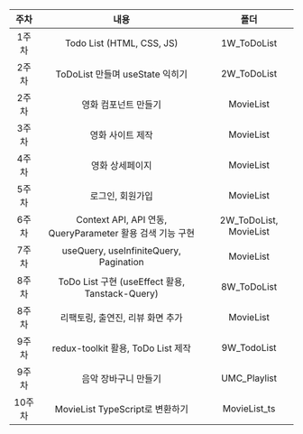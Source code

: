 |주차|내용|폴더|
|:--:|:--:|:--:|
|1주차|Todo List (HTML, CSS, JS)|1W_ToDoList|
|2주차|ToDoList 만들며 useState 익히기|2W_ToDoList|
|2주차|영화 컴포넌트 만들기|MovieList|
|3주차|영화 사이트 제작|MovieList|
|4주차|영화 상세페이지|MovieList|
|5주차|로그인, 회원가입|MovieList|
|6주차|Context API, API 연동, QueryParameter 활용 검색 기능 구현 |2W_ToDoList, MovieList|
|7주차|useQuery, useInfiniteQuery, Pagination |MovieList|
|8주차|ToDo List 구현 (useEffect 활용, Tanstack-Query) |8W_ToDoList|
|8주차|리팩토링, 출연진, 리뷰 화면 추가 |MovieList|
|9주차|redux-toolkit 활용, ToDo List 제작|9W_TodoList|
|9주차|음악 장바구니 만들기|UMC_Playlist|
|10주차|MovieList TypeScript로 변환하기|MovieList_ts|
